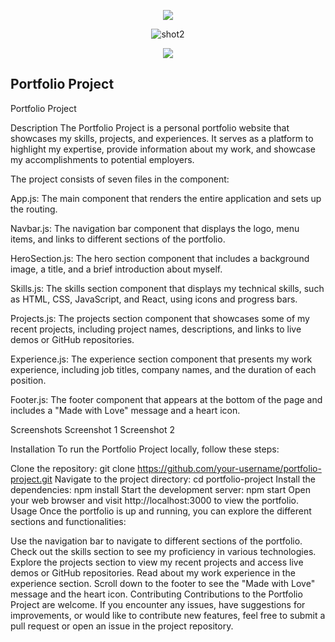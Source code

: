  <p align="center">
  <img src="../images/shot.png">
</p>
  <p align="center"><img src="../images/shot2.png" alt="shot2"></p>
   <p align="center"><img src="../images/shot3.png"></p>


## **Portfolio Project**

Portfolio Project

Description
The Portfolio Project is a personal portfolio website that showcases my skills, projects, and experiences. It serves as a platform to highlight my expertise, provide information about my work, and showcase my accomplishments to potential employers.

The project consists of seven files in the component:

App.js: The main component that renders the entire application and sets up the routing.

Navbar.js: The navigation bar component that displays the logo, menu items, and links to different sections of the portfolio.

HeroSection.js: The hero section component that includes a background image, a title, and a brief introduction about myself.

Skills.js: The skills section component that displays my technical skills, such as HTML, CSS, JavaScript, and React, using icons and progress bars.

Projects.js: The projects section component that showcases some of my recent projects, including project names, descriptions, and links to live demos or GitHub repositories.

Experience.js: The experience section component that presents my work experience, including job titles, company names, and the duration of each position.

Footer.js: The footer component that appears at the bottom of the page and includes a "Made with Love" message and a heart icon.

Screenshots
Screenshot 1
Screenshot 2

Installation
To run the Portfolio Project locally, follow these steps:

Clone the repository: git clone https://github.com/your-username/portfolio-project.git
Navigate to the project directory: cd portfolio-project
Install the dependencies: npm install
Start the development server: npm start
Open your web browser and visit http://localhost:3000 to view the portfolio.
Usage
Once the portfolio is up and running, you can explore the different sections and functionalities:

Use the navigation bar to navigate to different sections of the portfolio.
Check out the skills section to see my proficiency in various technologies.
Explore the projects section to view my recent projects and access live demos or GitHub repositories.
Read about my work experience in the experience section.
Scroll down to the footer to see the "Made with Love" message and the heart icon.
Contributing
Contributions to the Portfolio Project are welcome. If you encounter any issues, have suggestions for improvements, or would like to contribute new features, feel free to submit a pull request or open an issue in the project repository.

